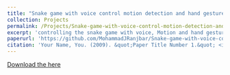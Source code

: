 ```yaml
---
title: "Snake game with voice control motion detection and hand gesture recognition"
collection: Projects
permalink: /Projects/Snake-game-with-voice-control-motion-detection-and-hand-gesture-recognition
excerpt: 'controlling the snake game with voice, Motion and hand gesture.'
paperurl: 'https://github.com/MohammadJRanjbar/Snake-game-with-voice-control-motion-detection-and-hand-gesture-recognition'
citation: 'Your Name, You. (2009). &quot;Paper Title Number 1.&quot; <i>Journal 1</i>. 1(1).'
---
```

[Download the here](https://github.com/MohammadJRanjbar/Snake-game-with-voice-control-motion-detection-and-hand-gesture-recognition)

